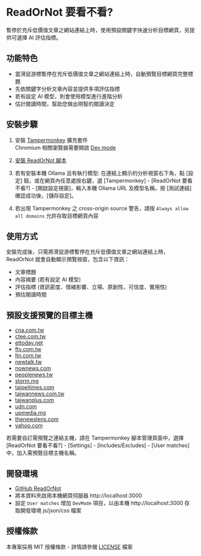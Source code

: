 # ReadOrNot 要看不看?

暫停於充斥低價值文章之網站連結上時，使用預設關鍵字快速分析目標網頁，另提供可選擇 AI 評估指標。

## 功能特色

- 當滑鼠游標暫停在充斥低價值文章之網站連結上時，自動預覽目標網頁完整標題
- 先依關鍵字分析文章內容並提供多項評估指標
- 若有設定 AI 模型，則會使用模型進行進階分析
- 估計閱讀時間，幫助您做出明智的閱讀決定

## 安裝步驟

1. 安裝 [Tampermonkey](https://www.tampermonkey.net/) 擴充套件<br>
   Chromium 相關瀏覽器需要開啟 [Dev mode](https://www.tampermonkey.net/faq.php#Q209)

2. [安裝 ReadOrNot 腳本](https://github.com/ChrisTorng/ReadOrNot/raw/refs/heads/main/ReadOrNot.user.js)

3. 若有安裝本機 Ollama 且有執行模型: 在連結上顯示的分析視窗右下角，點 [設定] 鈕，或在網頁內任意處按右鍵，選 [Tampermonkey] - [ReadOrNot 要看不看?] - [開啟設定視窗]，輸入本機 Ollama URL 及模型名稱，按 [測試連結] 確認成功後，[儲存設定]。

4. 若出現 Tampermonkey 之 cross-origin source 警告，請按 `Always allow all domains` 允許存取目標網頁內容

## 使用方式

安裝完成後，只需將滑鼠游標暫停在充斥低價值文章之網站連結上時，ReadOrNot 就會自動顯示預覽視窗，包含以下資訊：

- 文章標題
- 內容摘要 (若有設定 AI 模型)
- 評估指標 (資訊密度、情緒影響、立場、原創性、可信度、實用性)
- 預估閱讀時間

## 預設支援預覽的目標主機

- [cna.com.tw](https://cna.com.tw)
- [ctee.com.tw](https://ctee.com.tw)
- [ettoday.net](https://ettoday.net)
- [ftv.com.tw](https://ftv.com.tw)
- [ltn.com.tw](https://ltn.com.tw)
- [newtalk.tw](https://newtalk.tw)
- [nownews.com](https://nownews.com)
- [peoplenews.tw](https://peoplenews.tw)
- [storm.mg](https://storm.mg)
- [taipeitimes.com](https://taipeitimes.com)
- [taiwannews.com.tw](https://taiwannews.com.tw)
- [taiwanplus.com](https://taiwanplus.com)
- [udn.com](https://udn.com)
- [upmedia.mg](https://upmedia.mg)
- [thenewslens.com](https://thenewslens.com)
- [yahoo.com](https://yahoo.com)

若需要自訂需預覽之連結主機，請在 Tampermonkey 腳本管理頁面中，選擇 [ReadOrNot 要看不看?] - [Settings] - [Includes/Excludes] - [User matches] 中，加入需預覽目標主機名稱。

## 開發環境

- [GitHub ReadOrNot](https://github.com/ChrisTorng/ReadOrNot)
- 將本資料夾啟用本機網頁伺服器 http://localhost:3000
- 設定 `User matches` 增加 `DevMode` 項目，以由本機 http://localhost:3000 存取開發環境 js/json/css 檔案

## 授權條款

本專案採用 MIT 授權條款 - 詳情請參閱 [LICENSE](LICENSE) 檔案
